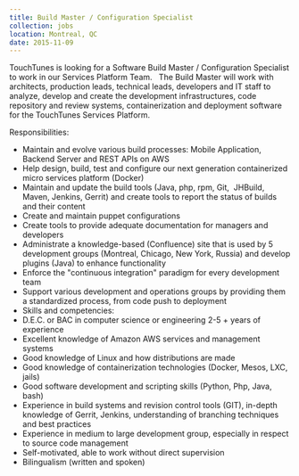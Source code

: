 ```yaml
---
title: Build Master / Configuration Specialist
collection: jobs
location: Montreal, QC
date: 2015-11-09
---
```


TouchTunes is looking for a Software Build Master / Configuration Specialist to work in our Services Platform Team.
 
The Build Master will work with architects, production leads, technical leads, developers and IT staff to analyze, develop and create the development infrastructures, code repository and review systems, containerization and deployment software for the TouchTunes Services Platform.


Responsibilities:

- Maintain and evolve various build processes: Mobile Application, Backend Server and REST APIs on AWS
- Help design, build, test and configure our next generation containerized micro services platform (Docker)
- Maintain and update the build tools (Java, php, rpm, Git,  JHBuild, Maven, Jenkins, Gerrit) and create tools to report the status of builds and their content
- Create and maintain puppet configurations
- Create tools to provide adequate documentation for managers and developers
- Administrate a knowledge-based (Confluence) site that is used by 5 development groups (Montreal, Chicago, New York, Russia) and develop plugins (Java) to enhance functionality
- Enforce the "continuous integration" paradigm for every development team
- Support various development and operations groups by providing them a standardized process, from code push to deployment
- Skills and competencies:
- D.E.C. or BAC in computer science or engineering
2-5 + years of experience
- Excellent knowledge of Amazon AWS services and management systems
- Good knowledge of Linux and how distributions are made
- Good knowledge of containerization technologies (Docker, Mesos, LXC, jails)
- Good software development and scripting skills (Python, Php, Java, bash)
- Experience in build systems and revision control tools (GIT), in-depth knowledge of Gerrit, Jenkins, understanding of branching techniques and best practices
- Experience in medium to large development group, especially in respect to source code management
- Self-motivated, able to work without direct supervision
- Bilingualism (written and spoken)